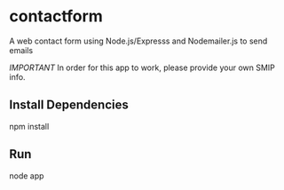 # contactform

A web contact form using Node.js/Expresss and Nodemailer.js to send emails

*IMPORTANT*
In order for this app to work, please provide your own SMIP info.

## Install Dependencies

npm install

## Run

node app

